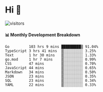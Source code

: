 # Hi 👋
 
![visitors](https://visitor-badge.glitch.me/badge?page_id=sorcererxw.sorcererx)

#### 📊 Monthly Development Breakdown

<!--START_SECTION:waka-->
```text
Go         103 hrs 9 mins █████████▒ 91.04%
TypeScript 3 hrs 41 mins  ▒░░░░░░░░░ 3.25%
Text       1 hr 30 mins   ▒░░░░░░░░░ 1.33%
go.mod     1 hr 7 mins    ▒░░░░░░░░░ 0.99%
CSS        47 mins        ▒░░░░░░░░░ 0.70%
JavaScript 44 mins        ▒░░░░░░░░░ 0.65%
Markdown   34 mins        ▒░░░░░░░░░ 0.50%
JSON       23 mins        ▒░░░░░░░░░ 0.35%
SQL        23 mins        ▒░░░░░░░░░ 0.34%
YAML       22 mins        ▒░░░░░░░░░ 0.33%
```
<!--END_SECTION:waka-->
